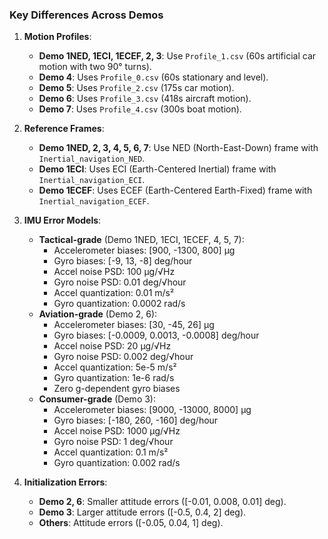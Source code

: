 ### Key Differences Across Demos
1. **Motion Profiles**:
   - **Demo 1NED, 1ECI, 1ECEF, 2, 3**: Use `Profile_1.csv` (60s artificial car motion with two 90° turns).
   - **Demo 4**: Uses `Profile_0.csv` (60s stationary and level).
   - **Demo 5**: Uses `Profile_2.csv` (175s car motion).
   - **Demo 6**: Uses `Profile_3.csv` (418s aircraft motion).
   - **Demo 7**: Uses `Profile_4.csv` (300s boat motion).

2. **Reference Frames**:
   - **Demo 1NED, 2, 3, 4, 5, 6, 7**: Use NED (North-East-Down) frame with `Inertial_navigation_NED`.
   - **Demo 1ECI**: Uses ECI (Earth-Centered Inertial) frame with `Inertial_navigation_ECI`.
   - **Demo 1ECEF**: Uses ECEF (Earth-Centered Earth-Fixed) frame with `Inertial_navigation_ECEF`.

3. **IMU Error Models**:
   - **Tactical-grade** (Demo 1NED, 1ECI, 1ECEF, 4, 5, 7):
     - Accelerometer biases: [900, -1300, 800] µg
     - Gyro biases: [-9, 13, -8] deg/hour
     - Accel noise PSD: 100 µg/√Hz
     - Gyro noise PSD: 0.01 deg/√hour
     - Accel quantization: 0.01 m/s²
     - Gyro quantization: 0.0002 rad/s
   - **Aviation-grade** (Demo 2, 6):
     - Accelerometer biases: [30, -45, 26] µg
     - Gyro biases: [-0.0009, 0.0013, -0.0008] deg/hour
     - Accel noise PSD: 20 µg/√Hz
     - Gyro noise PSD: 0.002 deg/√hour
     - Accel quantization: 5e-5 m/s²
     - Gyro quantization: 1e-6 rad/s
     - Zero g-dependent gyro biases
   - **Consumer-grade** (Demo 3):
     - Accelerometer biases: [9000, -13000, 8000] µg
     - Gyro biases: [-180, 260, -160] deg/hour
     - Accel noise PSD: 1000 µg/√Hz
     - Gyro noise PSD: 1 deg/√hour
     - Accel quantization: 0.1 m/s²
     - Gyro quantization: 0.002 rad/s

4. **Initialization Errors**:
   - **Demo 2, 6**: Smaller attitude errors ([-0.01, 0.008, 0.01] deg).
   - **Demo 3**: Larger attitude errors ([-0.5, 0.4, 2] deg).
   - **Others**: Attitude errors ([-0.05, 0.04, 1] deg).
